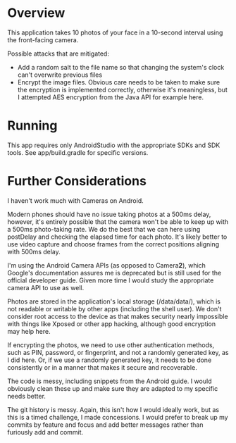 # Overview
This application takes 10 photos of your face in a 10-second interval using the front-facing camera.

Possible attacks that are mitigated:
- Add a random salt to the file name so that changing the system's clock can't overwrite previous files
- Encrypt the image files. Obvious care needs to be taken to make sure the encryption is implemented correctly, otherwise it's meaningless, but I attempted AES encryption from the Java API for example here.

# Running
This app requires only AndroidStudio with the appropriate SDKs and SDK tools. See app/build.gradle for specific versions.

# Further Considerations
I haven't work much with Cameras on Android.

Modern phones should have no issue taking photos at a 500ms delay, however, it's entirely possible that the camera won't be able to keep up with a 500ms photo-taking rate. We do the best that we can here using postDelay and checking the elapsed time for each photo. It's likely better to use video capture and choose frames from the correct positions aligning with 500ms delay.

I'm using the Android Camera APIs (as opposed to Camera**2**), which Google's documentation assures me is deprecated but is still used for the official developer guide. Given more time I would study the appropriate camera API to use as well.

Photos are stored in the application's local storage (/data/data/<app-package>), which is not readable or writable by other apps (including the shell user). We don't consider root access to the device as that makes security nearly impossible with things like Xposed or other app hacking, although good encryption may help here.

If encrypting the photos, we need to use other authentication methods, such as PIN, password, or fingerprint, and not a randomly generated key, as I did here. Or, if we use a randomly generated key, it needs to be done consistently or in a manner that makes it secure and recoverable.

The code is messy, including snippets from the Android guide. I would obviously clean these up and make sure they are adapted to my specific needs better.

The git history is messy. Again, this isn't how I would ideally work, but as this is a timed challenge, I made concessions. I would prefer to break up my commits by feature and focus and add better messages rather than furiously add and commit.
